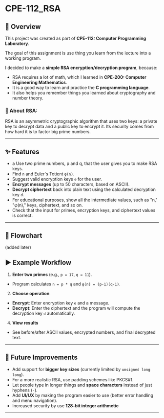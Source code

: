 # CPE-112_RSA

## 📖 Overview
This project was created as part of **CPE-112: Computer Programming Laboratory**.  

The goal of this assignment is use thing you learn from the lecture into a working program.  

I decided to make a **simple RSA encryption/decryption program**, because:
- RSA requires a lot of math, which I learned in **CPE-200: Computer Engineering Mathematics**.
- It is a good way to learn and practice the **C programming language**.
- It also helps you remember things you learned about cryptography and number theory.

### 🔐 About RSA:
RSA is an asymmetric cryptographic algorithm that uses two keys: a private key to decrypt data and a public key to encrypt it. Its security comes from how hard it is to factor big prime numbers.

---

## ✨ Features
- a Use two prime numbers, p and q, that the user gives you to make RSA keys.
- Find `n` and Euler's Totient `φ(n)`.
- Suggest valid encryption keys `e` for the user.
- **Encrypt messages** (up to 50 characters, based on ASCII).
- **Decrypt ciphertext** back into plain text using the calculated decryption key `d`.
- For educational purposes, show all the intermediate values, such as "n," "φ(n)," keys, ciphertext, and so on.
- Check that the input for primes, encryption keys, and ciphertext values is correct.

---

## 🧩 Flowchart
(added later)

## ▶️ Example Workflow
1. **Enter two primes** (e.g., `p = 17`, `q = 11`).
- Program calculates `n = p * q` and `φ(n) = (p-1)(q-1)`.
2. **Choose operation**  
- **Encrypt**: Enter encryption key `e` and a message.  
- **Decrypt**: Enter the ciphertext and the program will compute the decryption key `d` automatically.
4. **View results**  
- See before/after ASCII values, encrypted numbers, and final decrypted text.

---

## 🚀 Future Improvements
- Add support for **bigger key sizes** (currently limited by `unsigned long long`).
- For a more realistic RSA, use padding schemes like PKCS#1.
- Let people type in longer things and **space characters** instead of just hyphens (`-`).
- Add **UI/UX** by making the program easier to use (better error handling and menu navigation).
- Increased security by use **128-bit integer arithmetic** 
---